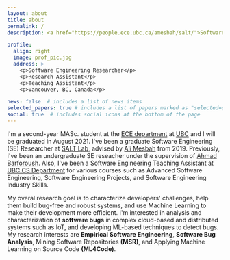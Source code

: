 ```yaml
---
layout: about
title: about
permalink: /
description: <a href="https://people.ece.ubc.ca/amesbah/salt/">Software Analysis and Testing Lab (SALT) | <a href="https://ece.ubc.ca/">Department of Electrical and Computer Engineering Computer (ECE)</a> | <a href="http://ubc.ca">University of British Columbia (UBC)</a>)

profile:
  align: right
  image: prof_pic.jpg
  address: >
    <p>Software Engineering Researcher</p>
    <p>Research Assistant</p>
    <p>Teaching Assistant</p>
    <p>Vancouver, BC, Canada</p>

news: false  # includes a list of news items
selected_papers: true # includes a list of papers marked as "selected={true}"
social: true  # includes social icons at the bottom of the page
---
```

I'm a second-year MASc. student at the <a href="https://ece.ubc.ca/">ECE department</a>  at <a href="http://ubc.ca">UBC</a> and I will be graduated in August 2021. I've been a graduate Software Engineering (SE) Researcher at <a href="https://people.ece.ubc.ca/amesbah/salt/">SALT Lab</a>, advised by <a href="https://people.ece.ubc.ca/amesbah/">Ali Mesbah</a> from 2019. Previously, I've been an undergraduate SE reseacher under the supervision of <a href="https://scholar.google.com/citations?user=I_uJBz4AAAAJ&hl=en">Ahmad Barforoush</a>. Also, I've been a Software Engineering Teaching Assistant at <a href="https://www.cs.ubc.ca/">UBC CS Department</a> for various courses such as Advanced Software Engineering, Software Engineering Projects, and Software Engineering Industry Skills.

My overal research goal is to characterize developers' challenges, help them build bug-free and robust systems, and use Machine Learning to make their development more efficient. I'm interested in analysis and characterization of **software bugs** in complex cloud-based and distributed systems such as IoT, and developing ML-based techniques to detect bugs. My research interests are **Empirical Software Engineering**, **Software Bug Analysis**, Mining Software Repositories **(MSR)**, and Applying Machine Learning on Source Code **(ML4Code)**.

<!---
[comment]: <>([Academicons](https://jpswalsh.github.io/academicons/){:target="\_blank"})


[comment]: <> My latest research work is related to characterization of **IoT Tests** in the wild which is not submitted yet.
  My recent research interest is the effect of **graph representation** of source code and **GNN models** in bug detection. 
  Also, I'm interested to investigate **ML4Code Trustworthiness**, such as explainability and robbustness of ML models when they used for Software Engineering tasks (specially generative tasks such as code completion). )

  --->
